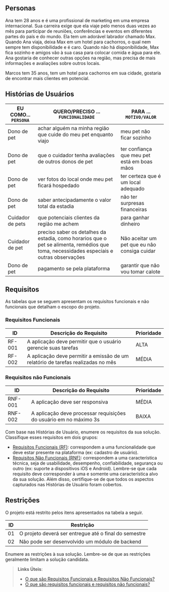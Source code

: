 ## Personas

Ana tem 28 anos e é uma profissional de marketing em uma empresa internacional. Sua carreira exige que ela viaje pelo menos duas vezes ao mês para participar de reuniões, conferências e eventos em diferentes partes do país e do mundo. Ela tem um adorável labrador chamado Max. Quando Ana viaja, deixa Max em um hotel para cachorros, o qual nem sempre tem disponibilidade e é caro. Quando não há disponibilidade, Max fica sozinho e amigos vão à sua casa para colocar comida e água para ele. Ana gostaria de conhecer outras opções na região, mas precisa de mais informações e avaliações sobre outros locais.

Marcos tem 35 anos, tem um hotel para cachorros em sua cidade, gostaria de encontrar mais clientes em potencial.


## Histórias de Usuários

|EU COMO... `PERSONA`| QUERO/PRECISO ... `FUNCIONALIDADE` |PARA ... `MOTIVO/VALOR`                 |
|--------------------|------------------------------------|----------------------------------------|
|Dono de pet         |achar alguém na minha região que cuide do meu pet enquanto viajo           |meu pet não ficar sozinho               |
|Dono de pet         |que o cuidador tenha avaliações de outros donos de pet           |ter confiança que meu pet está em boas mãos               |
|Dono de pet         |ver fotos do local onde meu pet ficará hospedado           |ter certeza que é um local adequado               |
|Dono de pet         |saber antecipadamente o valor total da estadia           |não ter surpresas financeiras               |
|Cuidador de pets         |que potenciais clientes da região me achem           |para ganhar dinheiro               |
|Cuidador de pet         |preciso saber os detalhes da estadia, como horarios que o pet se alimenta, remédios que toma, necessidades especiais e outras observações|Não aceitar um pet que eu nâo consiga cuidar|
|Dono de pet         |pagamento se pela plataforma           |garantir que não vou tomar calote               |

## Requisitos

As tabelas que se seguem apresentam os requisitos funcionais e não funcionais que detalham o escopo do projeto.

### Requisitos Funcionais

|ID    | Descrição do Requisito  | Prioridade | 
|------|-----------------------------------------|----| 
|RF-001| A aplicação deve permitir que o usuário gerencie suas tarefas | ALTA |  
|RF-002| A aplicação deve permitir a emissão de um relatório de tarefas realizadas no mês   | MÉDIA | 


### Requisitos não Funcionais

|ID     | Descrição do Requisito  |Prioridade |
|-------|-------------------------|----|
|RNF-001| A aplicação deve ser responsiva | MÉDIA | 
|RNF-002| A aplicação deve processar requisições do usuário em no máximo 3s |  BAIXA | 

Com base nas Histórias de Usuário, enumere os requisitos da sua solução. Classifique esses requisitos em dois grupos:

- [Requisitos Funcionais
 (RF)](https://pt.wikipedia.org/wiki/Requisito_funcional):
 correspondem a uma funcionalidade que deve estar presente na
  plataforma (ex: cadastro de usuário).
- [Requisitos Não Funcionais
  (RNF)](https://pt.wikipedia.org/wiki/Requisito_n%C3%A3o_funcional):
  correspondem a uma característica técnica, seja de usabilidade,
  desempenho, confiabilidade, segurança ou outro (ex: suporte a
  dispositivos iOS e Android).
Lembre-se que cada requisito deve corresponder à uma e somente uma
característica alvo da sua solução. Além disso, certifique-se de que
todos os aspectos capturados nas Histórias de Usuário foram cobertos.

## Restrições

O projeto está restrito pelos itens apresentados na tabela a seguir.

|ID| Restrição                                             |
|--|-------------------------------------------------------|
|01| O projeto deverá ser entregue até o final do semestre |
|02| Não pode ser desenvolvido um módulo de backend        |


Enumere as restrições à sua solução. Lembre-se de que as restrições geralmente limitam a solução candidata.

> **Links Úteis**:
> - [O que são Requisitos Funcionais e Requisitos Não Funcionais?](https://codificar.com.br/requisitos-funcionais-nao-funcionais/)
> - [O que são requisitos funcionais e requisitos não funcionais?](https://analisederequisitos.com.br/requisitos-funcionais-e-requisitos-nao-funcionais-o-que-sao/)
